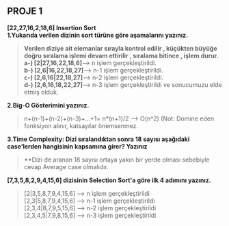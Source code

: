 ## **PROJE 1**

**[22,27,16,2,18,6] Insertion Sort**  
**1.Yukarıda verilen dizinin sort türüne göre aşamalarını yazınız.**

>**Verilen diziye ait elemanlar sırayla kontrol edilir , küçükten büyüğe doğru sıralama işlemi devam ettirilir , sıralama bitince , işlem durur.**
>**a-) [2|27,16,22,18,6]**--> n işlem gerçekleştirildi.    
>**b-) [2,6|16,22,18,27]**--> n-1 işlem gerçekleştirildi.    
>**c-) [2,6,16|22,18,27]**--> n-2 işlem gerçekleştirildi.       
>**d-) [2,6,16,18,22,27]**--> n-3 işlem gerçekleştirildi ve sonucumuzu elde etmiş olduk.

**2.Big-O Gösterimini yazınız.**    
>n+(n-1)+(n-2)+(n-3)+…+1= n*(n+1)/2 --> O(n^2) (Not: Domine eden fonksiyon alınır, katsayılar önemsenmez.

**3.Time Complexity: Dizi sıralandıktan sonra 18 sayısı aşağıdaki case’lerden hangisinin kapsamına girer? Yazınız**
>**Dizi de aranan 18 sayısı ortaya yakın bir yerde olması sebebiyle cevap Average case olmalıdır.  

**[7,3,5,8,2,9,4,15,6] dizisinin Selection Sort'a göre ilk 4 adımını yazınız.**

>[2|3,5,8,7,9,4,15,6] --> n işlem gerçekleştirildi  
>[2,3|5,8,7,9,4,15,6] --> n-1 işlem gerçekleştirildi  
>[2,3,4|8,7,9,5,15,6] --> n-2 işlem gerçekleştirildi   
>[2,3,4,5|7,9,8,15,6] --> n-3 işlem gerçekleştirildi  


